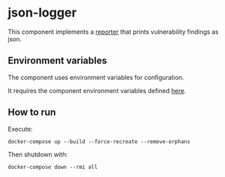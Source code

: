 # json-logger

This component implements a [reporter](https://github.com/smithy-security/smithy/blob/main/sdk/component/component.go)
that prints vulnerability findings as json.

## Environment variables

The component uses environment variables for configuration.

It requires the component
environment variables defined [here](https://github.com/smithy-security/smithy/blob/main/sdk/README.md#component).

## How to run

Execute:

```shell
docker-compose up --build --force-recreate --remove-orphans
```

Then shutdown with:

```shell
docker-compose down --rmi all
```

